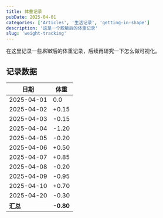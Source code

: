 ```yaml
---
title: 体重记录
pubDate: 2025-04-01
categories: ['Articles', '生活记录', 'getting-in-shape']
description: '这是一个脱敏后的体重记录'
slug: 'weight-tracking'
---
```


在这里记录一些*脱敏*后的体重记录，后续再研究一下怎么做可视化。

## 记录数据

| 日期 | 体重 |
| ---- | ---- |
| 2025-04-01 | 0.0 |
| 2025-04-02 | +0.15 |
| 2025-04-03 | -0.15 |
| 2025-04-04 | -1.20 |
| 2025-04-05 | -0.20 |
| 2025-04-06 | +0.50 |
| 2025-04-07 | +0.85 |
| 2025-04-08 | -0.20 |
| 2025-04-09 | -0.95 |
| 2025-04-10 | +0.70 |
| 2025-04-20 | -0.30 |
| **汇总** | **-0.80** |
